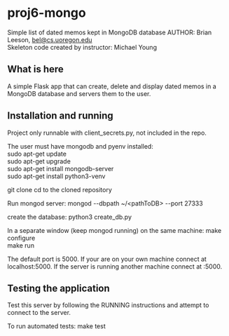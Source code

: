 # proj6-mongo
Simple list of dated memos kept in MongoDB database
AUTHOR: Brian Leeson, bel@cs.uoregon.edu  
Skeleton code created by instructor: Michael Young

## What is here

A simple Flask app that can create, delete and display dated memos in a MongoDB database and servers them to the user.

## Installation and running
Project only runnable with client_secrets.py, not included in the repo.

The user must have mongodb and pyenv installed:  
sudo apt-get update  
sudo apt-get upgrade  
sudo apt-get install mongodb-server  
sudo apt-get install python3-venv  

git clone <URL> 
cd to the cloned repository  

Run mongod server: mongod --dbpath ~/\<pathToDB> --port 27333

create the database: python3 create_db.py

In a separate window (keep mongod running) on the same machine: 
make configure  
make run  

The default port is 5000. If your are on your own machine connect at localhost:5000.
If the server is running another machine connect at :5000.

## Testing the application

Test this server by following the RUNNING instructions and attempt to connect to the server.

To run automated tests:
make test


